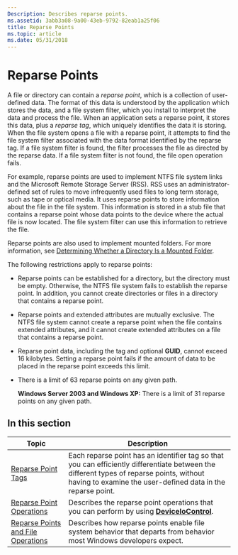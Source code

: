 ```yaml
---
Description: Describes reparse points.
ms.assetid: 3abb3a08-9a00-43eb-9792-82eab1a25f06
title: Reparse Points
ms.topic: article
ms.date: 05/31/2018
---
```


# Reparse Points

A file or directory can contain a *reparse point*, which is a collection of user-defined data. The format of this data is understood by the application which stores the data, and a file system filter, which you install to interpret the data and process the file. When an application sets a reparse point, it stores this data, plus a *reparse tag*, which uniquely identifies the data it is storing. When the file system opens a file with a reparse point, it attempts to find the file system filter associated with the data format identified by the reparse tag. If a file system filter is found, the filter processes the file as directed by the reparse data. If a file system filter is not found, the file open operation fails.

For example, reparse points are used to implement NTFS file system links and the Microsoft Remote Storage Server (RSS). RSS uses an administrator-defined set of rules to move infrequently used files to long term storage, such as tape or optical media. It uses reparse points to store information about the file in the file system. This information is stored in a stub file that contains a reparse point whose data points to the device where the actual file is now located. The file system filter can use this information to retrieve the file.

Reparse points are also used to implement mounted folders. For more information, see [Determining Whether a Directory Is a Mounted Folder](determining-whether-a-directory-is-a-volume-mount-point.md).

The following restrictions apply to reparse points:

-   Reparse points can be established for a directory, but the directory must be empty. Otherwise, the NTFS file system fails to establish the reparse point. In addition, you cannot create directories or files in a directory that contains a reparse point.
-   Reparse points and extended attributes are mutually exclusive. The NTFS file system cannot create a reparse point when the file contains extended attributes, and it cannot create extended attributes on a file that contains a reparse point.
-   Reparse point data, including the tag and optional **GUID**, cannot exceed 16 kilobytes. Setting a reparse point fails if the amount of data to be placed in the reparse point exceeds this limit.
-   There is a limit of 63 reparse points on any given path.

    **Windows Server 2003 and Windows XP:** There is a limit of 31 reparse points on any given path.

## In this section



| Topic                                                                                   | Description                                                                                                                                                                                                        |
|-----------------------------------------------------------------------------------------|--------------------------------------------------------------------------------------------------------------------------------------------------------------------------------------------------------------------|
| [Reparse Point Tags](reparse-point-tags.md)<br/>                                 | Each reparse point has an identifier tag so that you can efficiently differentiate between the different types of reparse points, without having to examine the user-defined data in the reparse point.<br/> |
| [Reparse Point Operations](reparse-point-operations.md)<br/>                     | Describes the reparse point operations that you can perform by using [**DeviceIoControl**](/windows/desktop/api/ioapiset/nf-ioapiset-deviceiocontrol).<br/>                                                                                       |
| [Reparse Points and File Operations](reparse-points-and-file-operations.md)<br/> | Describes how reparse points enable file system behavior that departs from behavior most Windows developers expect.<br/>                                                                                     |



 

 

